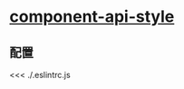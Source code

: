 # [component-api-style](https://eslint.vuejs.org/rules/component-api-style.html)

## 配置

<<< ./.eslintrc.js
